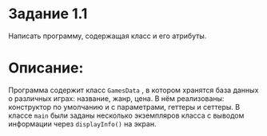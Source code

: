 # Задание 1.1

Написать программу, содержащая класс и его атрибуты.

# Описание: 

Программа содержит класс `GamesData` , в котором хранятся база данных о различных играх: название, жанр, цена. В нём реализованы: конструктор по умолчанию и с параметрами, геттеры и сеттеры. В классе `main` были заданы несколько экземпляров класса с выводом информации через `displayInfo()` на экран.